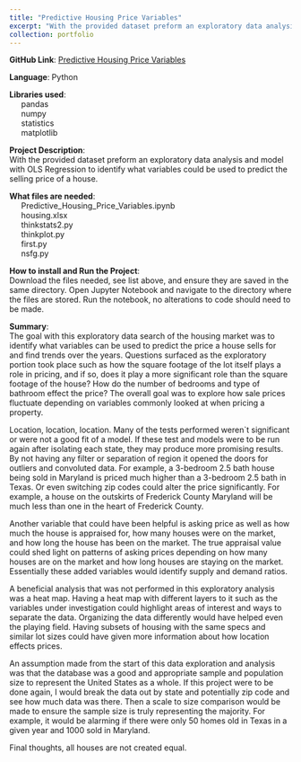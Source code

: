 ```yaml
---
title: "Predictive Housing Price Variables"
excerpt: "With the provided dataset preform an exploratory data analysis and model with OLS Regression to identify what variables could be used to predict the selling price of a house."
collection: portfolio
---
```


**GitHub Link**: [Predictive Housing Price Variables](https://github.com/laurenthompson4477/laurenthompson4477.github.io/tree/main/Housing_Price_Predictive)

**Language**: Python

**Libraries used**:<br>
	&ensp;&ensp;&ensp;pandas<br>
	&ensp;&ensp;&ensp;numpy<br>
	&ensp;&ensp;&ensp;statistics<br>
	&ensp;&ensp;&ensp;matplotlib<br>
 
**Project Description**: <br>
With the provided dataset preform an exploratory data analysis and model with OLS Regression to identify what variables could be used to predict the selling price of a house.

**What files are needed**:<br>
&ensp;&ensp;&ensp;Predictive_Housing_Price_Variables.ipynb<br>
&ensp;&ensp;&ensp;housing.xlsx<br>
&ensp;&ensp;&ensp;thinkstats2.py<br>
&ensp;&ensp;&ensp;thinkplot.py<br>
&ensp;&ensp;&ensp;first.py<br>
&ensp;&ensp;&ensp;nsfg.py<br>


**How to install and Run the Project**:<br>
Download the files needed, see list above, and ensure they are saved in the same directory. Open Jupyter Notebook and navigate to the directory where the files are stored. Run the notebook, no alterations to code should need to be made.

**Summary**:<br>
The goal with this exploratory data search of the housing market was to identify what variables can be used to predict the price a house sells for and find trends over the years. Questions surfaced as the exploratory portion took place such as how the square footage of the lot itself plays a role in pricing, and if so, does it play a more significant role than the square footage of the house? How do the number of bedrooms and type of bathroom effect the price? The overall goal was to explore how sale prices fluctuate depending on variables commonly looked at when pricing a property.

Location, location, location. Many of the tests performed weren`t significant or were not a good fit of a model. If these test and models were to be run again after isolating each state, they may produce more promising results. By not having any filter or separation of region it opened the doors for outliers and convoluted data. For example, a 3-bedroom 2.5 bath house being sold in Maryland is priced much higher than a 3-bedroom 2.5 bath in Texas. Or even switching zip codes could alter the price significantly. For example, a house on the outskirts of Frederick County Maryland will be much less than one in the heart of Frederick County.

Another variable that could have been helpful is asking price as well as how much the house is appraised for, how many houses were on the market, and how long the house has been on the market. The true appraisal value could shed light on patterns of asking prices depending on how many houses are on the market and how long houses are staying on the market. Essentially these added variables would identify supply and demand ratios.

A beneficial analysis that was not performed in this exploratory analysis was a heat map. Having a heat map with different layers to it such as the variables under investigation could highlight areas of interest and ways to separate the data. Organizing the data differently would have helped even the playing field. Having subsets of housing with the same specs and similar lot sizes could have given more information about how location effects prices.

An assumption made from the start of this data exploration and analysis was that the database was a good and appropriate sample and population size to represent the United States as a whole. If this project were to be done again, I would break the data out by state and potentially zip code and see how much data was there. Then a scale to size comparison would be made to ensure the sample size is truly representing the majority. For example, it would be alarming if there were only 50 homes old in Texas in a given year and 1000 sold in Maryland.

Final thoughts, all houses are not created equal.


